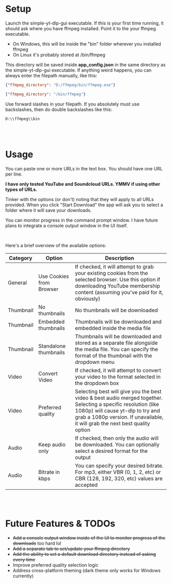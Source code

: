# Setup

Launch the simple-yt-dlp-gui executable. If this is your first time running, it should ask where you have ffmpeg installed. Point it to the your ffmpeg executable. 
- On Windows, this will be inside the "bin" folder wherever you installed ffmpeg
- On Linux it's probably stored at /bin/ffmpeg

This directory will be saved inside **app_config.json** in the same directory as the simple-yt-dlp-gui executable. If anything weird happens, you can always enter the filepath manually, like this:

``` json
{"ffmpeg_directory": "D:/ffmpeg/bin/ffmpeg.exe"}
```
``` json
{"ffmpeg_directory": "/bin/ffmpeg"}
```

Use forward slashes in your filepath. If you absolutely must use backslashes, then do double backslashes like this:

``` text
D:\\ffmpeg\\bin
```

<br><br>

# Usage

You can paste one or more URLs in the text box. You should have one URL per line.

**I have only tested YouTube and Soundcloud URLs. YMMV if using other types of URLs.**

Tinker with the options (or don't) noting that they will apply to all URLs provided. When you click "Start Download" the app will ask you to select a folder where it will save your downloads. 

You can monitor progress in the command prompt window. I have future plans to integrate a console output window in the UI itself.

<br>

Here's a brief overview of the available options:

| Category | Option | Description |
|---|---|---|
| General | Use Cookies from Browser | If checked, it will attempt to grab your existing cookies from the selected browser. Use this option if downloading YouTube membership content (assuming you've paid for it, obviously) | 
| Thumbnail | No thumbnails | No thumbnails will be downloaded |
| Thumbnail | Embedded thumbnails | Thumbnails will be downloaded and embedded inside the media file |
| Thumbnail | Standalone thumbnails | Thumbnails will be downloaded and stored as a separate file alongside the media file. You can specify the format of the thumbnail with the dropdown menu |
| Video | Convert Video | If checked, it will attempt to convert your video to the format selected in the dropdown box |
| Video | Preferred quality | Selecting best will give you the best video & best audio merged together. Selecting a specific resolution (like 1080p) will cause yt-dlp to try and grab a 1080p version. If unavailable, it will grab the next best quality option |
| Audio | Keep audio only | If checked, then only the audio will be downloaded. You can optionally select a desired format for the output  |
| Audio | Bitrate in kbps | You can specify your desired bitrate. For mp3, either VBR (0, 1, 2, etc) or CBR (128, 192, 320, etc) values are accepted |

<br><br>

# Future Features & TODOs
- ~~Add a console output window inside of the UI to monitor progress of the downloads~~ too hard lol
- ~~Add a separate tab to set/update your ffmpeg directory~~
- ~~Add the ability to set a default download directory instead of asking every time~~
- Improve preferred quality selection logic
- Address cross-platform theming (dark theme only works for Windows currently)
